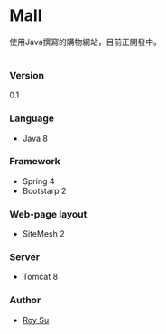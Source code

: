# Mall

使用Java撰寫的購物網站，目前正開發中。
<br />
<br />

### Version
0.1

### Language
* Java 8

### Framework
* Spring 4
* Bootstarp 2

### Web-page layout
* SiteMesh 2

### Server
* Tomcat 8

### Author
* <a target="_blank" href="http://roysu.tw/">Roy Su</a>